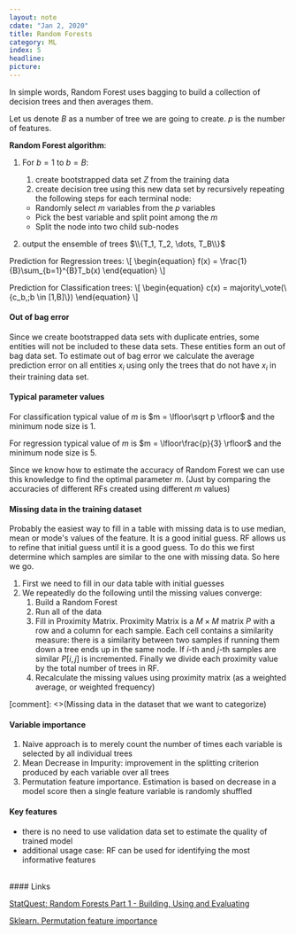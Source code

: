 ```yaml
---
layout: note
cdate: "Jan 2, 2020"
title: Random Forests
category: ML
index: 5
headline:
picture:
---
```


In simple words, Random Forest uses bagging to build a collection of decision trees and then averages them.

Let us denote $B$ as a number of tree we are going to create.
$p$ is the number of features.

__Random Forest algorithm__:

1. For $b = 1$ to $b = B$:
   1. create bootstrapped data set $Z$ from the training data
   2. create decision tree using this new data set by recursively repeating the following steps
   for each terminal node:
   - Randomly select $m$ variables from the $p$ variables
   - Pick the best variable and split point among the $m$
   - Split the node into two child sub-nodes
  
2. output the ensemble of trees $\\{T_1, T_2, \dots, T_B\\}$

Prediction for Regression trees:
\\[
\begin{equation}
f(x) = \frac{1}{B}\sum_{b=1}^{B}T_b(x)
\end{equation}
\\]

Prediction for Classification trees:
\\[
\begin{equation}
c(x) = majority\\_vote(\\{c_b,\;b \in [1,B]\\})
\end{equation}
\\]

#### Out of bag error

Since we create bootstrapped data sets with duplicate entries, some entities
will not be included to these data sets. These entities form an out of bag data set.
To estimate out of bag error we calculate the average prediction error on all
entities $x_i$ using only the trees that do not have $x_i$ in their training data set.

#### Typical parameter values

For classification typical value of $m$ is $m = \lfloor\sqrt p \rfloor$ and the minimum node size is $1$.

For regression typical value of $m$ is $m = \lfloor\frac{p}{3} \rfloor$ and the minimum node size is $5$.

Since we know how to estimate the accuracy of Random Forest we can use this knowledge to find the optimal parameter $m$.
(Just by comparing the accuracies of different RFs created using different $m$ values)

#### Missing data in the training dataset
Probably the easiest way to fill in a table with missing data is to use median, mean or mode's values of the feature.
It is a good initial guess. RF allows us to refine that initial guess until it is a good guess. To do this
we first determine which samples are similar to the one with missing data. So here we go.

1. First we need to fill in our data table with initial guesses
2. We repeatedly do the following until the missing values converge:
   1. Build a Random Forest
   2. Run all of the data
   3. Fill in Proximity Matrix. Proximity Matrix is a $M \times M$ matrix $P$ with a row and a column for each sample.
   Each cell contains a similarity measure: there is a similarity between two samples if running them down a tree ends up in the same node.
   If $i$-th and $j$-th samples are similar $P[i,j]$ is incremented. Finally we divide each proximity value by the total number of 
   trees in RF.
   4. Recalculate the missing values using proximity matrix (as a weighted average, or weighted frequency)

[comment]: <>(Missing data in the dataset that we want to categorize)


#### Variable importance
1. Naive approach is to merely count the number of times each variable is selected by all individual trees
2. Mean Decrease in Impurity: improvement in the splitting criterion produced by each variable over all trees 
3. Permutation feature importance. Estimation is based on decrease in a model score then a single feature 
variable is randomly shuffled


#### Key features
- there is no need to use validation data set to estimate the quality of trained model
- additional usage case: RF can be used for identifying the most informative features
  
<br>
#### Links

[StatQuest: Random Forests Part 1 - Building, Using and Evaluating](https://www.youtube.com/watch?v=J4Wdy0Wc_xQ&list=PLblh5JKOoLUICTaGLRoHQDuF_7q2GfuJF&index=38)

[Sklearn. Permutation feature importance](https://scikit-learn.org/stable/modules/permutation_importance.html#permutation-importance)
